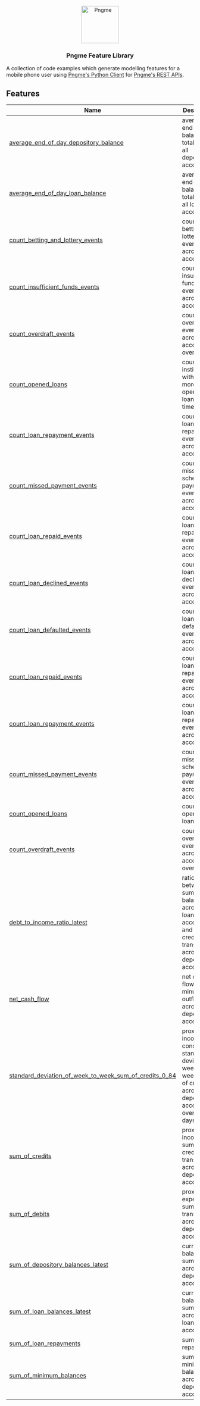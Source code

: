 <p align="center">
  <img src="https://admin.pngme.com/logo.png" alt="Pngme" width="100" height="100">
</p>

<h3 align="center">Pngme Feature Library</h3>

A collection of code examples which generate modelling features for a mobile phone user using [Pngme's Python Client](https://pypi.org/project/pngme-api/) for [Pngme's REST APIs](https://developers.api.pngme.com/reference/).

## Features

| Name                                                                                                            | Description                                                                                                                 |
| --------------------------------------------------------------------------------------------------------------- | --------------------------------------------------------------------------------------------------------------------------- |
| [average_end_of_day_depository_balance](lib/average_end_of_day_depository_balance)                              | average end-of-day balance total across all depository accounts                                                             |
| [average_end_of_day_loan_balance](lib/average_end_of_day_loan_balance)                                          | average end-of-day balance total across all loan accounts                                                                   |
| [count_betting_and_lottery_events](lib/count_betting_and_lottery_events)                                        | count of betting and lottery events across all accounts                                                                     |
| [count_insufficient_funds_events](lib/count_insufficient_funds_events)                                          | count of insufficient funds events across all accounts                                                                      |
| [count_overdraft_events](lib/count_overdraft_events)                                                            | count of overdraft events across all accounts over                                                                          |
| [count_opened_loans](lib/count_opened_loans)                                                                    | count of institutions with one or more opened loans over a time period                                                      |
| [count_loan_repayment_events](lib/count_loan_repayment_events)                                                  | count of loan repayment events across all accounts                                                                          |
| [count_missed_payment_events](lib/count_missed_payment_events)                                                  | count of missed scheduled payment events across all accounts                                                                |
| [count_loan_repaid_events](lib/count_loan_repaid_events)                                                        | count of loan fully repaid events across all accounts                                                                       |
| [count_loan_declined_events](lib/count_loan_declined_events)                                                    | count of loan declined events across all accounts                                                                           |
| [count_loan_defaulted_events](lib/count_loan_defaulted_events)                                                  | count of loan defaulted events across all accounts                                                                          |
| [count_loan_repaid_events](lib/count_loan_repaid_events)                                                        | count of loan fully repaid events across all accounts                                                                       |
| [count_loan_repayment_events](lib/count_loan_repayment_events)                                                  | count of loan repayment events across all accounts                                                                          |
| [count_missed_payment_events](lib/count_missed_payment_events)                                                  | count of missed scheduled payment events across all accounts                                                                |
| [count_opened_loans](lib/count_opened_loans)                                                                    | count of opened loans                                                                                                  |
| [count_overdraft_events](lib/count_overdraft_events)                                                            | count of overdraft events across all accounts over                                                                          |
| [debt_to_income_ratio_latest](lib/debt_to_income_ratio_latest)                                                  | ratio between the sum of balances across all loan accounts and sum of credit transactions across all depository accounts    |
| [net_cash_flow](lib/net_cash_flow)                                                                              | net cash flow (inflow minus outflow) across all depository accounts                                                         |
| [standard_deviation_of_week_to_week_sum_of_credits_0_84](lib/standard_deviation_of_week_to_week_sum_of_credits) | proxy for income consistency. standard deviation f week-to-week sum of credit across all depository accounts over 0-84 days |
| [sum_of_credits](lib/sum_of_credits)                                                                            | proxy for income. sum of credit transactions across all depository accounts                                                 |
| [sum_of_debits](lib/sum_of_debits)                                                                              | proxy for expense. sum of debit transactions across all depository accounts                                                 |
| [sum_of_depository_balances_latest](lib/sum_of_depository_balances_latest)                                      | current balance summed across all depository accounts                                                                       |
| [sum_of_loan_balances_latest](lib/sum_of_loan_balances_latest)                                                  | current balance summed across all loan accounts                                                                             |
| [sum_of_loan_repayments](lib/sum_of_loan_repayments)                                                            | sum of loan repayments                                                                                                      |
| [sum_of_minimum_balances](lib/sum_of_minimum_balances)                                                          | sum of minimum balances across all depository accounts                                                                      |